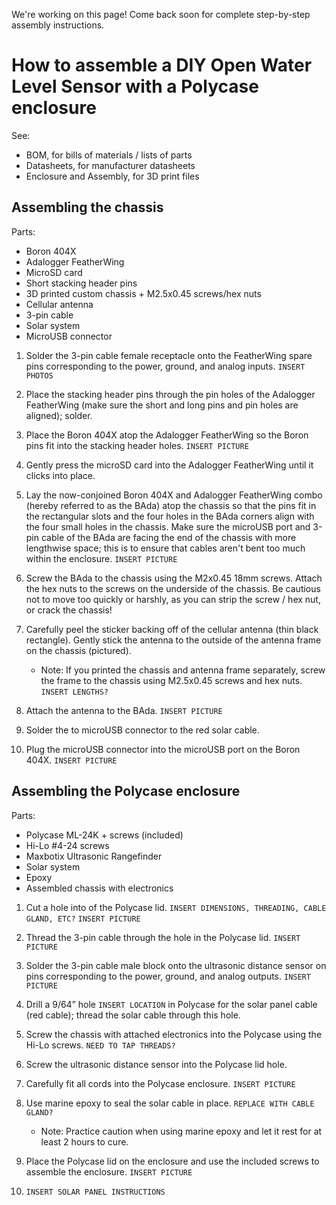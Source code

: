 We're working on this page! Come back soon for complete step-by-step assembly instructions.

# How to assemble a DIY Open Water Level Sensor with a Polycase enclosure

See:
- BOM, for bills of materials / lists of parts
- Datasheets, for manufacturer datasheets
- Enclosure and Assembly, for 3D print files

## Assembling the chassis
Parts:
- Boron 404X
- Adalogger FeatherWing
- MicroSD card
- Short stacking header pins
- 3D printed custom chassis + M2.5x0.45 screws/hex nuts
- Cellular antenna
- 3-pin cable
- Solar system
- MicroUSB connector

1. Solder the 3-pin cable female receptacle onto the FeatherWing spare pins corresponding to the power, ground, and analog inputs.
`INSERT PHOTOS`

2. Place the stacking header pins through the pin holes of the Adalogger FeatherWing (make sure the short and long pins and pin holes are aligned); solder.
3. Place the Boron 404X atop the Adalogger FeatherWing so the Boron pins fit into the stacking header holes.
`INSERT PICTURE`

3. Gently press the microSD card into the Adalogger FeatherWing until it clicks into place.
4. Lay the now-conjoined Boron 404X and Adalogger FeatherWing combo (hereby referred to as the BAda) atop the chassis so that the pins fit in the rectangular slots and the four holes in the BAda corners align with the four small holes in the chassis. Make sure the microUSB port and 3-pin cable of the BAda are facing the end of the chassis with more lengthwise space; this is to ensure that cables aren't bent too much within the enclosure.
`INSERT PICTURE`

5. Screw the BAda to the chassis using the M2x0.45 18mm screws. Attach the hex nuts to the screws on the underside of the chassis. Be cautious not to move too quickly or harshly, as you can strip the screw / hex nut, or crack the chassis!
6. Carefully peel the sticker backing off of the cellular antenna (thin black rectangle). Gently stick the antenna to the outside of the antenna frame on the chassis (pictured).
    - Note: If you printed the chassis and antenna frame separately, screw the frame to the chassis using M2.5x0.45 screws and hex nuts. `INSERT LENGTHS?`
7. Attach the antenna to the BAda.
`INSERT PICTURE`

8. Solder the to microUSB connector to the red solar cable.
9. Plug the microUSB connector into the microUSB port on the Boron 404X.
`INSERT PICTURE`


## Assembling the Polycase enclosure
Parts:
- Polycase ML-24K + screws (included)
- Hi-Lo #4-24 screws
- Maxbotix Ultrasonic Rangefinder
- Solar system
- Epoxy
- Assembled chassis with electronics

1. Cut a hole into of the Polycase lid. `INSERT DIMENSIONS, THREADING, CABLE GLAND, ETC?`
`INSERT PICTURE`

2. Thread the 3-pin cable through the hole in the Polycase lid.
`INSERT PICTURE`

3. Solder the 3-pin cable male block onto the ultrasonic distance sensor on pins corresponding to the power, ground, and analog outputs.
`INSERT PICTURE`

4. Drill a 9/64” hole `INSERT LOCATION` in Polycase for the solar panel cable (red cable); thread the solar cable through this hole.

5. Screw the chassis with attached electronics into the Polycase using the Hi-Lo screws. `NEED TO TAP THREADS?`

6. Screw the ultrasonic distance sensor into the Polycase lid hole.
7. Carefully fit all cords into the Polycase enclosure.
`INSERT PICTURE`

8. Use marine epoxy to seal the solar cable in place. `REPLACE WITH CABLE GLAND?`
    - Note: Practice caution when using marine epoxy and let it rest for at least 2 hours to cure.

9. Place the Polycase lid on the enclosure and use the included screws to assemble the enclosure.
`INSERT PICTURE`

10. `INSERT SOLAR PANEL INSTRUCTIONS`